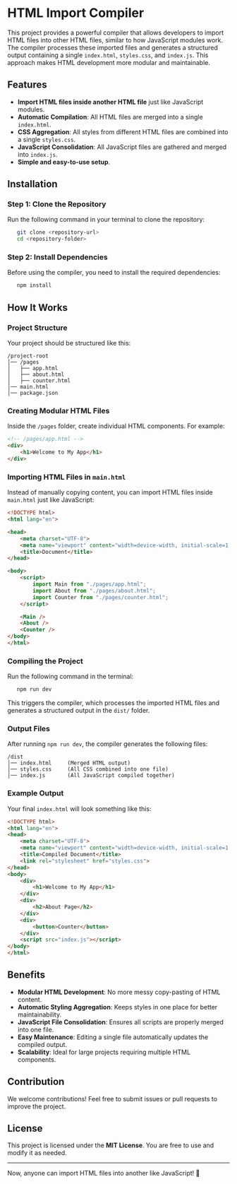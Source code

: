 # HTML Import Compiler

This project provides a powerful compiler that allows developers to import HTML files into other HTML files, similar to how JavaScript modules work. The compiler processes these imported files and generates a structured output containing a single `index.html`, `styles.css`, and `index.js`. This approach makes HTML development more modular and maintainable.

## Features
- **Import HTML files inside another HTML file** just like JavaScript modules.
- **Automatic Compilation**: All HTML files are merged into a single `index.html`.
- **CSS Aggregation**: All styles from different HTML files are combined into a single `styles.css`.
- **JavaScript Consolidation**: All JavaScript files are gathered and merged into `index.js`.
- **Simple and easy-to-use setup**.

## Installation
### Step 1: Clone the Repository
Run the following command in your terminal to clone the repository:
```sh
   git clone <repository-url>
   cd <repository-folder>
```

### Step 2: Install Dependencies
Before using the compiler, you need to install the required dependencies:
```sh
   npm install
```

## How It Works
### Project Structure
Your project should be structured like this:
```
/project-root
│── /pages
│   ├── app.html
│   ├── about.html
│   ├── counter.html
│── main.html
│── package.json
```

### Creating Modular HTML Files
Inside the `/pages` folder, create individual HTML components. For example:
```html
<!-- /pages/app.html -->
<div>
    <h1>Welcome to My App</h1>
</div>
```

### Importing HTML Files in `main.html`
Instead of manually copying content, you can import HTML files inside `main.html` just like JavaScript:
```html
<!DOCTYPE html>
<html lang="en">

<head>
    <meta charset="UTF-8">
    <meta name="viewport" content="width=device-width, initial-scale=1.0">
    <title>Document</title>
</head>

<body>
    <script>
        import Main from "./pages/app.html";
        import About from "./pages/about.html";
        import Counter from "./pages/counter.html";
    </script>

    <Main />
    <About />
    <Counter />
</body>
</html>
```

### Compiling the Project
Run the following command in the terminal:
```sh
   npm run dev
```

This triggers the compiler, which processes the imported HTML files and generates a structured output in the `dist/` folder.

### Output Files
After running `npm run dev`, the compiler generates the following files:
```
/dist
│── index.html     (Merged HTML output)
│── styles.css     (All CSS combined into one file)
│── index.js       (All JavaScript compiled together)
```

### Example Output
Your final `index.html` will look something like this:
```html
<!DOCTYPE html>
<html lang="en">
<head>
    <meta charset="UTF-8">
    <meta name="viewport" content="width=device-width, initial-scale=1.0">
    <title>Compiled Document</title>
    <link rel="stylesheet" href="styles.css">
</head>
<body>
    <div>
        <h1>Welcome to My App</h1>
    </div>
    <div>
        <h2>About Page</h2>
    </div>
    <div>
        <button>Counter</button>
    </div>
    <script src="index.js"></script>
</body>
</html>
```

## Benefits
- **Modular HTML Development**: No more messy copy-pasting of HTML content.
- **Automatic Styling Aggregation**: Keeps styles in one place for better maintainability.
- **JavaScript File Consolidation**: Ensures all scripts are properly merged into one file.
- **Easy Maintenance**: Editing a single file automatically updates the compiled output.
- **Scalability**: Ideal for large projects requiring multiple HTML components.

## Contribution
We welcome contributions! Feel free to submit issues or pull requests to improve the project.

## License
This project is licensed under the **MIT License**. You are free to use and modify it as needed.

---
Now, anyone can import HTML files into another like JavaScript! 🚀

